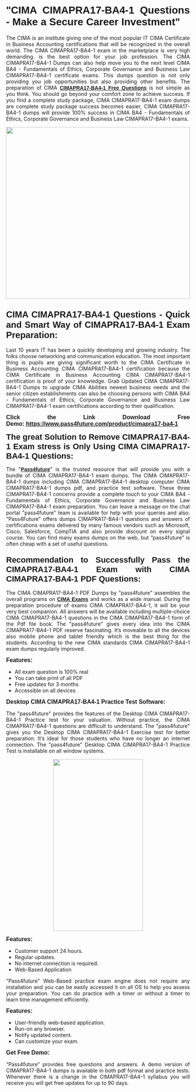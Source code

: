 
<h1 style="text-align: justify;"><span style="font-family:Tahoma,Geneva,sans-serif;"><strong>"CIMA CIMAPRA17-BA4-1 Questions - Make a Secure Career Investment"</strong></span></h1>

<p style="text-align: justify;">The CIMA is an institute giving one of the most popular IT CIMA Certificate in Business Accounting certifications that will be recognized in the overall world. The CIMA CIMAPRA17-BA4-1 exam in the marketplace is very high demanding. is the best option for your job profession. The CIMA CIMAPRA17-BA4-1 Dumps can also help move you to the next level CIMA BA4 - Fundamentals of Ethics, Corporate Governance and Business Law CIMAPRA17-BA4-1 certificate exams. This dumps question is not only providing you job opportunities but also providing other benefits. The preparation of CIMA <span style="font-family:Tahoma,Geneva,sans-serif;"><strong><a href="https://www.pass4future.com/questions/cima/cimapra17-ba4-1">CIMAPRA17-BA4-1 Free Questions</a></strong></span> is not simple as you think. You should go beyond your comfort zone to achieve success. If you find a complete study package, CIMA CIMAPRA17-BA4-1 exam dumps are complete study package success becomes easier, CIMA CIMAPRA17-BA4-1 dumps will provide 100% success in CIMA BA4 - Fundamentals of Ethics, Corporate Governance and Business Law CIMAPRA17-BA4-1 exams.</p>

<p style="text-align: justify;"><a href="https://www.pass4future.com/product/cimapra17-ba4-1"><img alt="" src="https://lh3.googleusercontent.com/pw/AM-JKLVhEO4I138wJzOepD3laGU-R1M7eT-OTYdow6pCESip26lSeaxxzS9BVWUKuzj1e3L_MoxCfVgBEvV8ODwl1LGzlZbt6HJm3NXXplPwnYiBfuYM_eQCcVVRMaAwHdsl3AhHOZS-up7mzwmd4i4EpEGq=w1112-h625-no?authuser=0" style="width: 100%; height: 470px;" /></a></p>

<h2 style="text-align: justify;"><span style="font-size:24px;"><strong><span style="font-family:Tahoma,Geneva,sans-serif;">CIMA CIMAPRA17-BA4-1 Questions - Quick and Smart Way of CIMAPRA17-BA4-1 Exam Preparation:</span></strong></span></h2>

<p style="text-align: justify;">Last 10 years IT has been a quickly developing and growing industry. The folks choose networking and communication education. The most important thing is pupils are giving significant worth to the CIMA Certificate in Business Accounting CIMA CIMAPRA17-BA4-1 certification because the CIMA Certificate in Business Accounting CIMA CIMAPRA17-BA4-1 certification is proof of your knowledge. Grab Updated CIMA CIMAPRA17-BA4-1 Dumps to upgrade CIMA Abilities newest business needs and the senior citizen establishments can also be choosing persons with CIMA BA4 - Fundamentals of Ethics, Corporate Governance and Business Law CIMAPRA17-BA4-1 exam certifications according to their qualification.</p>

<p style="text-align: justify;"><strong><span style="font-family:Lucida Sans Unicode,Lucida Grande,sans-serif;"><span style="font-size:16px;">Click the Link Download Free Demo: <a href="https://www.pass4future.com/product/cimapra17-ba4-1">https://www.pass4future.com/product/cimapra17-ba4-1</a></span></span></strong></p>

<p style="text-align: justify;"><strong><span style="font-size:22px;"><span style="font-family:Tahoma,Geneva,sans-serif;">The great Solution to Remove CIMAPRA17-BA4-1 Exam stress is Only Using CIMA CIMAPRA17-BA4-1 Questions:</span></span></strong></p>

<p style="text-align: justify;">The "<span style="font-family:Lucida Sans Unicode,Lucida Grande,sans-serif;"><a href="https://www.pass4future.com/"><strong>Pass4future</strong></a></span>" is the trusted resource that will provide you with a bundle of CIMA CIMAPRA17-BA4-1 exam dumps. The CIMA CIMAPRA17-BA4-1 dumps including CIMA CIMAPRA17-BA4-1 desktop computer CIMA CIMAPRA17-BA4-1 dumps pdf, and practice test software. These three CIMAPRA17-BA4-1 concerns provide a complete touch to your CIMA BA4 - Fundamentals of Ethics, Corporate Governance and Business Law CIMAPRA17-BA4-1 exam preparation. You can leave a message on the chat portal "pass4future" team is available for help with your queries and also. “Pass4Future” offers dumps CIMAPRA17-BA4-1 questions and answers of certifications exams delivered by many famous vendors such as Microsoft, Cisco, Salesforce, CompTIA and also provide discount on every signal course. You can find many exams dumps on the web, but “pass4future” is often cheap with a set of useful questions.</p>

<h3 style="text-align: justify;"><span style="font-size:22px;"><strong><span style="font-family:Tahoma,Geneva,sans-serif;">Recommendation to Successfully Pass the CIMAPRA17-BA4-1 Exam with CIMA CIMAPRA17-BA4-1 PDF Questions:</span></strong></span></h3>

<p style="text-align: justify;">The CIMA CIMAPRA17-BA4-1 PDF Dumps by "pass4future" assembles the overall programs on <span style="font-family:Lucida Sans Unicode,Lucida Grande,sans-serif;"><strong><a href="https://www.pass4future.com/cima">CIMA Exams</a></strong></span> and works as a wide manual. During the preparation procedure of exams CIMA CIMAPRA17-BA4-1, it will be your very best companion. All answers will be available including multiple-choice CIMA CIMAPRA17-BA4-1 questions in the CIMA CIMAPRA17-BA4-1 form of the Pdf file book. The "pass4future" gives every idea into the CIMA CIMAPRA17-BA4-1 PDF reserve fascinating. It’s moveable to all the devices also mobile phone and tablet friendly which is the best thing for the students. According to the new CIMA standards CIMA CIMAPRA17-BA4-1 exam dumps regularly improved.</p>

<p style="text-align: justify;"><span style="font-family:Lucida Sans Unicode,Lucida Grande,sans-serif;"><span style="font-size:16px;"><strong>Features:</strong></span></span></p>

<ul>
	<li style="text-align: justify;">All exam question is 100% real</li>
	<li style="text-align: justify;">You can take print of all PDF</li>
	<li style="text-align: justify;">Free updates for 3 months </li>
	<li style="text-align: justify;">Accessible on all devices</li>
</ul>

<p style="text-align: justify;"><span style="font-family:Tahoma,Geneva,sans-serif;"><span style="font-size:16px;"><strong>Desktop CIMA CIMAPRA17-BA4-1 Practice Test Software:</strong></span></span></p>

<p style="text-align: justify;">The "pass4future" provides the features of the Desktop CIMA CIMAPRA17-BA4-1 Practice test for your valuation. Without practice, the CIMA CIMAPRA17-BA4-1 questions are difficult to understand. The "pass4future" gives you the Desktop CIMA CIMAPRA17-BA4-1 Exercise test for better preparation. It’s ideal for those students who have no longer an internet connection. The "pass4future" Desktop CIMA CIMAPRA17-BA4-1 Practice Test is installable on all window systems.</p>

<p style="text-align: center;"><a href="https://www.pass4future.com/product/cimapra17-ba4-1"><img alt="" src="https://lh3.googleusercontent.com/pw/AM-JKLV3yUm3jiqqIo1xIsj1VJ_UeysYexQY-pRYO0rIFl3vg11QZioN-gzffpw2AfKqFynWuvoXOreWrWS0swpr4xmOSWfwII2jvatteuqrfxiWGFBSHPiZUCoi33jqeymK5dmu-0enyX6tayRCAMHw05jv=s625-no?authuser=0" style="width: 70%; height: 470px;" /></a></p>

<p style="text-align: justify;"><span style="font-size:16px;"><span style="font-family:Lucida Sans Unicode,Lucida Grande,sans-serif;"><strong>Features:</strong></span></span></p>

<ul>
	<li style="text-align: justify;">Customer support 24 hours. </li>
	<li style="text-align: justify;">Regular updates. </li>
	<li style="text-align: justify;">No internet connection is required.</li>
	<li style="text-align: justify;">Web-Based Application</li>
</ul>

<p style="text-align: justify;">“Pass4future” Web-Based practice exam engine does not require any installation and you can be easily accessed it on all OS to help you assess your preparation. You can do practice with a timer or without a timer to learn time management efficiently.</p>

<p style="text-align: justify;"><strong><span style="font-size:16px;"><span style="font-family:Lucida Sans Unicode,Lucida Grande,sans-serif;">Features:</span></span></strong></p>

<ul>
	<li style="text-align: justify;">User-friendly web-based application.</li>
	<li style="text-align: justify;">Run-on any browser. </li>
	<li style="text-align: justify;">Notify updated content.</li>
	<li style="text-align: justify;">Can customize your exam.</li>
</ul>

<p style="text-align: justify;"><span style="font-size:16px;"><span style="font-family:Lucida Sans Unicode,Lucida Grande,sans-serif;"><strong>Get Free Demo:</strong></span></span></p>

<p style="text-align: justify;">“Pass4future” provides free questions and answers. A demo version of CIMAPRA17-BA4-1 dumps is available in both pdf format and practice tests. Whenever there is a change in the CIMAPRA17-BA4-1 syllabus you will receive you will get free updates for up to 90 days. </p>
